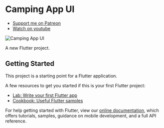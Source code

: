 # Camping App UI

- [Support me on Patreon](https://www.patreon.com/sopheamenvan?fan_landing=true)
- [Watch on youtube](https://youtu.be/S0fJj2Jz5iY)

![Camping App UI](https://user-images.githubusercontent.com/16510597/84574453-b33acf00-add0-11ea-9d3e-fcf245e3dd12.jpg)

A new Flutter project.

## Getting Started

This project is a starting point for a Flutter application.

A few resources to get you started if this is your first Flutter project:

- [Lab: Write your first Flutter app](https://flutter.dev/docs/get-started/codelab)
- [Cookbook: Useful Flutter samples](https://flutter.dev/docs/cookbook)

For help getting started with Flutter, view our
[online documentation](https://flutter.dev/docs), which offers tutorials,
samples, guidance on mobile development, and a full API reference.
